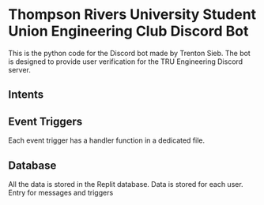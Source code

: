 # Thompson Rivers University Student Union Engineering Club Discord Bot
This is the python code for the Discord bot made by Trenton Sieb. The bot is designed to provide user verification for the TRU Engineering Discord server.

## Intents


## Event Triggers
Each event trigger has a handler function in a dedicated file.

## Database
All the data is stored in the Replit database.
Data is stored for each user.
Entry for messages and triggers
